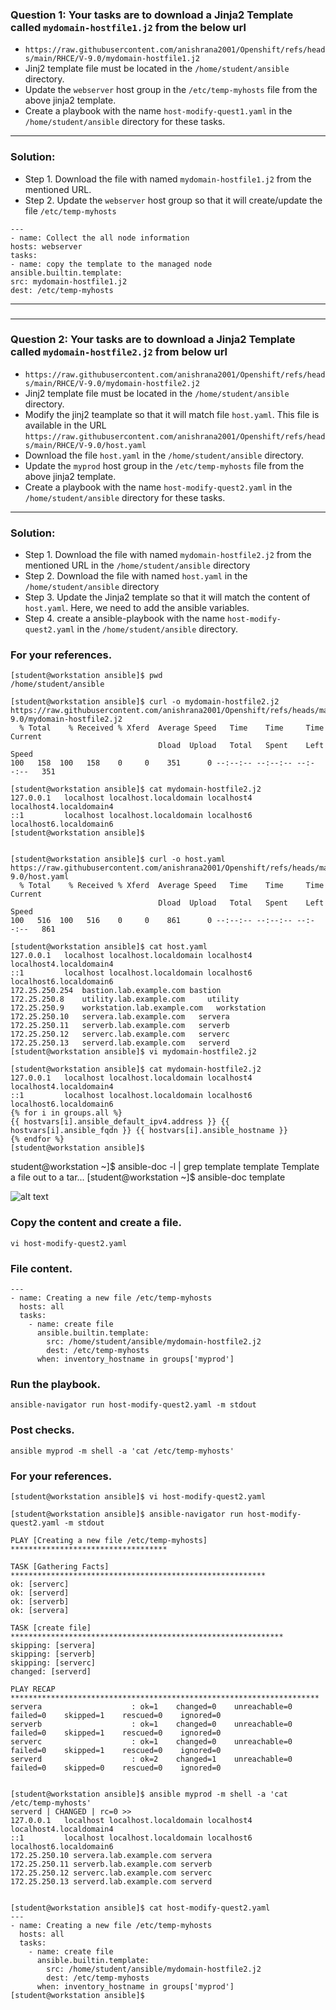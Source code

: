 ### Question 1: Your tasks are to download a Jinja2 Template called `mydomain-hostfile1.j2` from the below url 
- `https://raw.githubusercontent.com/anishrana2001/Openshift/refs/heads/main/RHCE/V-9.0/mydomain-hostfile1.j2` 
- Jinj2 template file must be located in the `/home/student/ansible` directory.
- Update the `webserver` host group in the `/etc/temp-myhosts` file from the above jinja2  template.
- Create a playbook with the name `host-modify-quest1.yaml` in the `/home/student/ansible` directory for these tasks.
---

### Solution:
- Step 1. Download the file with named `mydomain-hostfile1.j2` from the mentioned URL.
- Step 2. Update the `webserver` host group so that it will create/update the file `/etc/temp-myhosts`

```
---
- name: Collect the all node information
hosts: webserver
tasks:
- name: copy the template to the managed node
ansible.builtin.template:
src: mydomain-hostfile1.j2
dest: /etc/temp-myhosts
```
---
### 
---

### Question 2: Your tasks are to download a Jinja2 Template called `mydomain-hostfile2.j2` from below url 
- `https://raw.githubusercontent.com/anishrana2001/Openshift/refs/heads/main/RHCE/V-9.0/mydomain-hostfile2.j2` 
- Jinj2 template file must be located in the `/home/student/ansible` directory.
- Modify the jinj2 teamplate so that it will match file `host.yaml`. This file is available in the URL `https://raw.githubusercontent.com/anishrana2001/Openshift/refs/heads/main/RHCE/V-9.0/host.yaml`
- Download the file `host.yaml` in the `/home/student/ansible` directory.
- Update the `myprod` host group in the `/etc/temp-myhosts` file from the above jinja2 template.
- Create a playbook with the name `host-modify-quest2.yaml` in the `/home/student/ansible` directory for these tasks.
---

### Solution:
- Step 1. Download the file with named `mydomain-hostfile2.j2` from the mentioned URL in the `/home/student/ansible` directory
- Step 2. Download the file with named `host.yaml` in the `/home/student/ansible` directory
- Step 3. Update the Jinja2 template so that it will match the content of `host.yaml`. Here, we need to add the ansible variables.
- Step 4. create a ansible-playbook with the name `host-modify-quest2.yaml` in the `/home/student/ansible` directory.


### For your references.
```
[student@workstation ansible]$ pwd
/home/student/ansible

[student@workstation ansible]$ curl -o mydomain-hostfile2.j2 https://raw.githubusercontent.com/anishrana2001/Openshift/refs/heads/main/RHCE/V-9.0/mydomain-hostfile2.j2
  % Total    % Received % Xferd  Average Speed   Time    Time     Time  Current
                                 Dload  Upload   Total   Spent    Left  Speed
100   158  100   158    0     0    351      0 --:--:-- --:--:-- --:--:--   351

[student@workstation ansible]$ cat mydomain-hostfile2.j2
127.0.0.1   localhost localhost.localdomain localhost4 localhost4.localdomain4
::1         localhost localhost.localdomain localhost6 localhost6.localdomain6
[student@workstation ansible]$ 


[student@workstation ansible]$ curl -o host.yaml https://raw.githubusercontent.com/anishrana2001/Openshift/refs/heads/main/RHCE/V-9.0/host.yaml
  % Total    % Received % Xferd  Average Speed   Time    Time     Time  Current
                                 Dload  Upload   Total   Spent    Left  Speed
100   516  100   516    0     0    861      0 --:--:-- --:--:-- --:--:--   861

[student@workstation ansible]$ cat host.yaml 
127.0.0.1   localhost localhost.localdomain localhost4 localhost4.localdomain4
::1         localhost localhost.localdomain localhost6 localhost6.localdomain6
172.25.250.254  bastion.lab.example.com bastion
172.25.250.8    utility.lab.example.com     utility
172.25.250.9    workstation.lab.example.com   workstation
172.25.250.10   servera.lab.example.com   servera
172.25.250.11   serverb.lab.example.com   serverb
172.25.250.12   serverc.lab.example.com   serverc
172.25.250.13   serverd.lab.example.com   serverd
[student@workstation ansible]$ vi mydomain-hostfile2.j2 

[student@workstation ansible]$ cat mydomain-hostfile2.j2 
127.0.0.1   localhost localhost.localdomain localhost4 localhost4.localdomain4
::1         localhost localhost.localdomain localhost6 localhost6.localdomain6
{% for i in groups.all %}
{{ hostvars[i].ansible_default_ipv4.address }} {{ hostvars[i].ansible_fqdn }} {{ hostvars[i].ansible_hostname }}
{% endfor %}
[student@workstation ansible]$
```

student@workstation ~]$ ansible-doc -l | grep template
template                                       Template a file out to a tar...
[student@workstation ~]$ ansible-doc template 

![alt text](<Screenshot 2025-10-13 at 4.53.25 PM.png>)

### Copy the content and create a file.
```
vi host-modify-quest2.yaml
```
### File content.
```
---
- name: Creating a new file /etc/temp-myhosts
  hosts: all
  tasks:
    - name: create file
      ansible.builtin.template:
        src: /home/student/ansible/mydomain-hostfile2.j2
        dest: /etc/temp-myhosts
      when: inventory_hostname in groups['myprod']
```

### Run the playbook.
```
ansible-navigator run host-modify-quest2.yaml -m stdout
```

### Post checks.
```
ansible myprod -m shell -a 'cat /etc/temp-myhosts'
```



### For your references.
```
[student@workstation ansible]$ vi host-modify-quest2.yaml

[student@workstation ansible]$ ansible-navigator run host-modify-quest2.yaml -m stdout

PLAY [Creating a new file /etc/temp-myhosts] ***********************************

TASK [Gathering Facts] *********************************************************
ok: [serverc]
ok: [serverd]
ok: [serverb]
ok: [servera]

TASK [create file] *************************************************************
skipping: [servera]
skipping: [serverb]
skipping: [serverc]
changed: [serverd]

PLAY RECAP *********************************************************************
servera                    : ok=1    changed=0    unreachable=0    failed=0    skipped=1    rescued=0    ignored=0   
serverb                    : ok=1    changed=0    unreachable=0    failed=0    skipped=1    rescued=0    ignored=0   
serverc                    : ok=1    changed=0    unreachable=0    failed=0    skipped=1    rescued=0    ignored=0   
serverd                    : ok=2    changed=1    unreachable=0    failed=0    skipped=0    rescued=0    ignored=0   


[student@workstation ansible]$ ansible myprod -m shell -a 'cat /etc/temp-myhosts'
serverd | CHANGED | rc=0 >>
127.0.0.1   localhost localhost.localdomain localhost4 localhost4.localdomain4
::1         localhost localhost.localdomain localhost6 localhost6.localdomain6
172.25.250.10 servera.lab.example.com servera 
172.25.250.11 serverb.lab.example.com serverb 
172.25.250.12 serverc.lab.example.com serverc 
172.25.250.13 serverd.lab.example.com serverd 


[student@workstation ansible]$ cat host-modify-quest2.yaml
---
- name: Creating a new file /etc/temp-myhosts
  hosts: all
  tasks:
    - name: create file
      ansible.builtin.template:
        src: /home/student/ansible/mydomain-hostfile2.j2
        dest: /etc/temp-myhosts
      when: inventory_hostname in groups['myprod']
[student@workstation ansible]$ 
```